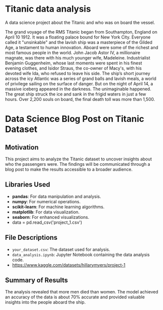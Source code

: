 # Titanic data analysis 
A data science project about the Titanic and who was on board the vessel.

The grand voyage of the RMS Titanic began from Southampton, England on April 10 1912. It was a floating palace bound for New York City. Everyone called it "unsinkable" and the lavish ship was a masterpiece of the Gilded Age, a testament to human innovation.  Aboard were some of the richest and most famous people in the world. John Jacob Astor IV, a millionaire magnate, was there with his much younger wife, Madeleine. Industrialist Benjamin Guggenheim, whose last moments were spent in his finest evening clothes, and Isidor Straus, the co-owner of Macy's, with his devoted wife Ida, who refused to leave his side. The ship’s short journey across the icy Atlantic was a series of grand balls and lavish meals, a world of privilege sailing on the surface of danger. But on the night of April 14, a massive iceberg appeared in the darkness. The unimaginable happened. The great ship struck the ice and sank in the frigid waters in just a few hours. Over 2,200 souls on board, the final death toll was more than 1,500.

# Data Science Blog Post on Titanic Dataset

## Motivation
This project aims to analyze the Titanic dataset to uncover insights about who the passengers were. The findings will be communicated through a blog post to make the results accessible to a broader audience.

## Libraries Used
- **pandas**: For data manipulation and analysis.
- **numpy**: For numerical operations.
- **scikit-learn**: For machine learning algorithms.
- **matplotlib**: For data visualization.
- **seaborn**: For enhanced visualizations.
- data = pd.read_csv('project_1.csv')


## File Descriptions
- `your_dataset.csv`: The dataset used for analysis.
- `data_analysis.ipynb`: Jupyter Notebook containing the data analysis code.
- https://www.kaggle.com/datasets/hillarymyers/project-1

## Summary of Results
The analysis revealed that more men died than women. The model achieved an accuracy of the data is about 70% accurate and provided valuable insights into the people aboard the ship.



